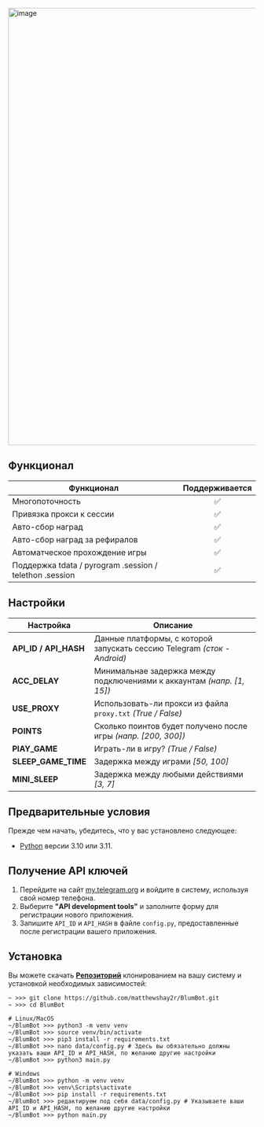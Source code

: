 [<img width="889" alt="image" src="https://github.com/matthewshay2r/BlumBot/assets/148196025/d8f2f17f-556a-473d-b3dc-fb78bbe1d342">](https://t.me/shay2r)


## Функционал  
| Функционал                                                     | Поддерживается  |
|----------------------------------------------------------------|:---------------:|
| Многопоточность                                                |        ✅        |
| Привязка прокси к сессии                                       |        ✅        |
| Авто-сбор наград                                               |        ✅        |
| Авто-сбор наград за рефиралов                                  |        ✅        |
| Автоматческое прохождение игры                                 |        ✅        |
| Поддержка tdata / pyrogram .session / telethon .session        |        ✅        |


## Настройки
| Настройка                | Описание                                                                                      |
|--------------------------|-----------------------------------------------------------------------------------------------|
| **API_ID / API_HASH**    | Данные платформы, с которой запускать сессию Telegram _(сток - Android)_                      |
| **ACC_DELAY**            | Минимальнае задержка между подключениями к аккаунтам _(напр. [1, 15])_                        |
| **USE_PROXY**            | Использовать-ли прокси из файла `proxy.txt` _(True / False)_                                  |
| **POINTS**               | Сколько поинтов будет получено после игры _(напр. [200, 300])_                                |
| **PlAY_GAME**            | Играть-ли в игру? _(True / False)_                                                            |
| **SLEEP_GAME_TIME**      | Задержка между играми _[50, 100]_                                                             |
| **MINI_SLEEP**           | Задержка между любыми действиями _[3, 7]_                                                     |

## Предварительные условия
Прежде чем начать, убедитесь, что у вас установлено следующее:
- [Python](https://www.python.org/downloads/) версии 3.10 или 3.11.


## Получение API ключей
1. Перейдите на сайт [my.telegram.org](https://my.telegram.org) и войдите в систему, используя свой номер телефона.
2. Выберите **"API development tools"** и заполните форму для регистрации нового приложения.
3. Запишите `API_ID` и `API_HASH` в файле `config.py`, предоставленные после регистрации вашего приложения.


## Установка
Вы можете скачать [**Репозиторий**](https://github.com/matthewshay2r/BlumBot) клонированием на вашу систему и установкой необходимых зависимостей:
```shell
~ >>> git clone https://github.com/matthewshay2r/BlumBot.git
~ >>> cd BlumBot

# Linux/MacOS
~/BlumBot >>> python3 -m venv venv
~/BlumBot >>> source venv/bin/activate
~/BlumBot >>> pip3 install -r requirements.txt
~/BlumBot >>> nano data/config.py # Здесь вы обязательно должны указать ваши API_ID и API_HASH, по желанию другие настройки
~/BlumBot >>> python3 main.py

# Windows
~/BlumBot >>> python -m venv venv
~/BlumBot >>> venv\Scripts\activate
~/BlumBot >>> pip install -r requirements.txt
~/BlumBot >>> редактируем под себя data/config.py # Указываете ваши API_ID и API_HASH, по желанию другие настройки
~/BlumBot >>> python main.py
```

